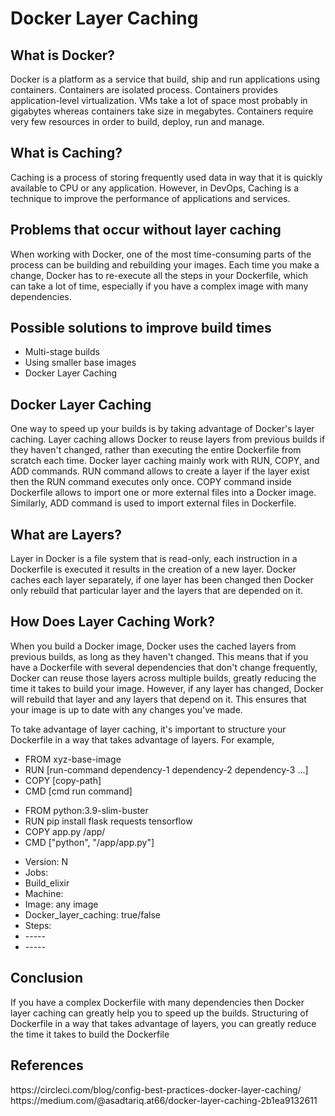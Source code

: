 # Docker Layer Caching

<h2>What is Docker?</h2>
<p> Docker is a platform as a service that build, ship and run applications using containers. Containers are isolated process. Containers provides application-level virtualization. VMs take a lot of space most probably in gigabytes whereas containers take size in megabytes. Containers require very few resources in order to build, deploy, run and manage. </p>

<h2>What is Caching?</h2>
Caching is a process of storing frequently used data in way that it is quickly available to CPU or any application. However, in DevOps, Caching is a technique to improve the performance of applications and services.

<h2>Problems that occur without layer caching</h2>
When working with Docker, one of the most time-consuming parts of the process can be building and rebuilding your images. Each time you make a change, Docker has to re-execute all the steps in your Dockerfile, which can take a lot of time, especially if you have a complex image with many dependencies.

<h2>Possible solutions to improve build times</h2>

<ul>
<li>Multi-stage builds</li>
<li>Using smaller base images</li>
<li>Docker Layer Caching</li>
</ul>

<h2>Docker Layer Caching</h2>
One way to speed up your builds is by taking advantage of Docker's layer caching. Layer caching allows Docker to reuse layers from previous builds if they haven't changed, rather than executing the entire Dockerfile from scratch each time.
Docker layer caching mainly work with RUN, COPY, and ADD commands. RUN command allows to create a layer if the layer exist then the RUN command executes only once. COPY command inside Dockerfile allows to import one or more external files into a Docker image. Similarly, ADD command is used to import external files in Dockerfile.

<h2>What are Layers?</h2>
Layer in Docker is a file system that is read-only, each instruction in a Dockerfile is executed it results in the creation of a new layer.
Docker caches each layer separately, if one layer has been changed then Docker only rebuild that particular layer and the layers that are depended on it. 

<h2>How Does Layer Caching Work?</h2>
When you build a Docker image, Docker uses the cached layers from previous builds, as long as they haven't changed. This means that if you have a Dockerfile with several dependencies that don't change frequently, Docker can reuse those layers across multiple builds, greatly reducing the time it takes to build your image.
However, if any layer has changed, Docker will rebuild that layer and any layers that depend on it. This ensures that your image is up to date with any changes you've made.

To take advantage of layer caching, it's important to structure your Dockerfile in a way that takes advantage of layers. For example,
<ul>
<li>FROM xyz-base-image</li>
<li>RUN [run-command dependency-1 dependency-2 dependency-3 …]</li>
<li>COPY [copy-path]</li>
<li>CMD [cmd run command]</li>
</ul>

<ul>
<li>FROM python:3.9-slim-buster</li> 
<li>RUN pip install flask requests tensorflow</li>
<li>COPY app.py /app/</li> 
<li>CMD ["python", "/app/app.py"]</li>
</ul>

<ul>
<li>Version: N</li>
<li>Jobs:</li>
<li>Build_elixir</li>
<li>Machine:</li>
<li>	Image: any image</li>
<li>	Docker_layer_caching: true/false</li>
<li>Steps:</li>
<li>-----</li>
<li>-----</li>
</ul>

<h2>Conclusion</h2>
If you have a complex Dockerfile with many dependencies then Docker layer caching can greatly help you to speed up the builds. Structuring of Dockerfile in a way that takes advantage of layers, you can greatly reduce the time it takes to build the Dockerfile

<h2>References</h2>
https://circleci.com/blog/config-best-practices-docker-layer-caching/
https://medium.com/@asadtariq.at66/docker-layer-caching-2b1ea9132611
